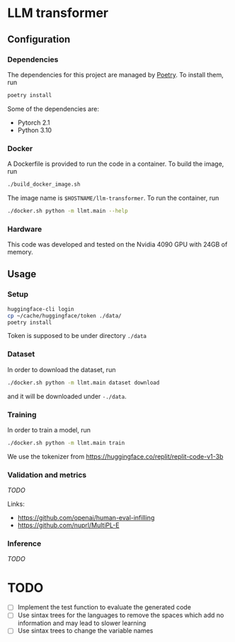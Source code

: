 # LLM transformer


## Configuration

### Dependencies

The dependencies for this project are managed by [Poetry](https://python-poetry.org). To install them, run

```bash
poetry install
```

Some of the dependencies are:
- Pytorch 2.1
- Python 3.10

### Docker

A Dockerfile is provided to run the code in a container. To build the image, run

```bash
./build_docker_image.sh
```

The image name is `$HOSTNAME/llm-transformer`. To run the container, run

```bash
./docker.sh python -m llmt.main --help
```

### Hardware

This code was developed and tested on the Nvidia 4090 GPU with 24GB of memory.

## Usage

### Setup

```sh
huggingface-cli login
cp ~/cache/huggingface/token ./data/
poetry install
```

Token is supposed to be under directory `./data`

### Dataset

In order to download the dataset, run

```bash
./docker.sh python -m llmt.main dataset download
```

and it will be downloaded under `-./data`.

### Training

In order to train a model, run

```bash
./docker.sh python -m llmt.main train
```

We use the tokenizer from https://huggingface.co/replit/replit-code-v1-3b

### Validation and metrics

_TODO_

Links:
- https://github.com/openai/human-eval-infilling
- https://github.com/nuprl/MultiPL-E

### Inference

_TODO_

# TODO

- [ ] Implement the test function to evaluate the generated code
- [ ] Use sintax trees for the languages to remove the spaces which add no information and may lead to slower learning
- [ ] Use sintax trees to change the variable names